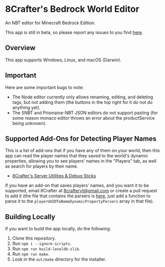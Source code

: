 # 8Crafter's Bedrock World Editor

An NBT editor for Minecraft Bedrock Edition.

This app is still in beta, so please report any issues to you find [here](https://github.com/8Crafter-Studios/Bedrock-World-Editor/issues).

## Overview

This app supports Windows, Linux, and macOS (Darwin).

## Important

Here are some important bugs to note:

-   The Node editor currently only allows renaming, editing, and deleting tags, but not adding them (the buttons in the top right for it do not do anything yet).
-   The SNBT and Prismaine-NBT JSON editors do not support pasting (for some reason monaco editor throws an error about the productService being unknown).

## Supported Add-Ons for Detecting Player Names

This is a list of add-ons that if you have any of them on your world, then this app can read the player names that they saved to the world's dynamic properties, allowing you to see players' names in the "Players" tab, as well as search for players by their name.

-   [8Crafter's Server Utilities & Debug Sticks](https://wiki.8crafter.com/andexdb/general/server-utilities.html)

If you have an add-on that saves players' names, and you want it to be supported, email 8Crafter at [8crafteryt@gmail.com](mailto:8crafteryt@gmail.com) or create a pull request to add it (the file that contains the parsers is [here](https://github.com/8Crafter-Studios/mcbe-leveldb/blob/main/DBUtils.ts), just add a function to parse it to the `playerUUIDToNameDynamicPropertyParsers` array in that file).

## Building Locally

If you want to build the app locally, do the following:

1.  Clone this repository.
2.  Run `npm i --ignore-scripts`.
3.  Run `npm run build-leveldb-zlib`.
4.  Run `npm run make`.
5.  Look in the `out/make` directory for the installer.
